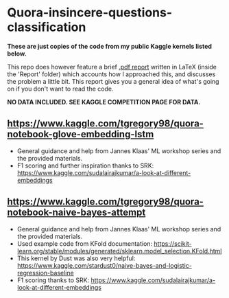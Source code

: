 # **Quora-insincere-questions-classification**
**These are just copies of the code from my public Kaggle kernels listed below.**

This repo does however feature a brief [.pdf report](https://github.com/tgregory98/Quora-insincere-questions-classification/blob/master/Report/Report.pdf) written in LaTeX (inside the 'Report' folder) which accounts how I approached this, and discusses the problem a little bit. This report gives you a general idea of what's going on if you don't want to read the code.

**NO DATA INCLUDED. SEE KAGGLE COMPETITION PAGE FOR DATA.**

## https://www.kaggle.com/tgregory98/quora-notebook-glove-embedding-lstm

- General guidance and help from Jannes Klaas' ML workshop series and the provided materials.
- F1 scoring and further inspiration thanks to SRK: https://www.kaggle.com/sudalairajkumar/a-look-at-different-embeddings

## https://www.kaggle.com/tgregory98/quora-notebook-naive-bayes-attempt

- General guidance and help from Jannes Klaas' ML workshop series and the provided materials.
- Used example code from KFold documentation: https://scikit-learn.org/stable/modules/generated/sklearn.model_selection.KFold.html
- This kernel by Dust was also very helpful: https://www.kaggle.com/stardust0/naive-bayes-and-logistic-regression-baseline
- F1 scoring thanks to SRK: https://www.kaggle.com/sudalairajkumar/a-look-at-different-embeddings
